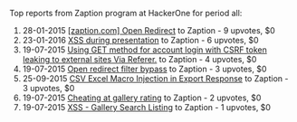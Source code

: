 Top reports from Zaption program at HackerOne for period all:

1. 28-01-2015 [[zaption.com] Open Redirect](https://hackerone.com/reports/45516) to Zaption - 9 upvotes, $0
2. 23-01-2016 [XSS during presentation](https://hackerone.com/reports/112372) to Zaption - 6 upvotes, $0
3. 19-07-2015 [Using GET method for account login with CSRF token leaking to external sites Via Referer.](https://hackerone.com/reports/76733) to Zaption - 4 upvotes, $0
4. 19-07-2015 [Open redirect filter bypass](https://hackerone.com/reports/76738) to Zaption - 3 upvotes, $0
5. 25-09-2015 [CSV Excel Macro Injection in Export Response](https://hackerone.com/reports/90415) to Zaption - 3 upvotes, $0
6. 19-07-2015 [Cheating at gallery rating](https://hackerone.com/reports/76784) to Zaption - 2 upvotes, $0
7. 19-07-2015 [XSS - Gallery Search Listing](https://hackerone.com/reports/76713) to Zaption - 1 upvotes, $0
